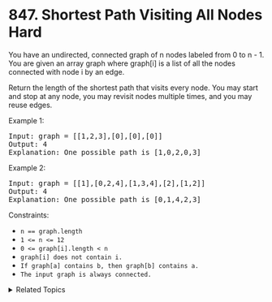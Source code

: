 # 847. Shortest Path Visiting All Nodes<br> Hard

You have an undirected, connected graph of n nodes labeled from 0 to n - 1. You are given an array graph where graph[i] is a list of all the nodes connected with node i by an edge.

Return the length of the shortest path that visits every node. You may start and stop at any node, you may revisit nodes multiple times, and you may reuse edges.

Example 1:

<pre>
Input: graph = [[1,2,3],[0],[0],[0]]
Output: 4
Explanation: One possible path is [1,0,2,0,3]
</pre>

Example 2:

<pre>
Input: graph = [[1],[0,2,4],[1,3,4],[2],[1,2]]
Output: 4
Explanation: One possible path is [0,1,4,2,3]
</pre>

Constraints:

- `n == graph.length`
- `1 <= n <= 12`
- `0 <= graph[i].length < n`
- `graph[i] does not contain i.`
- `If graph[a] contains b, then graph[b] contains a.`
- `The input graph is always connected.`

<details>

<summary> Related Topics </summary>

-   `Graph`
-   `DFS/BFS`
-   `Dynamic Programming`
-   `Bitmask`

</details>
